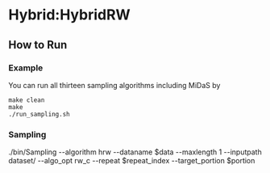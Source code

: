 # Hybrid:HybridRW
## How to Run

### Example

You can run all thirteen sampling algorithms including MiDaS by

```
make clean
make
./run_sampling.sh
```

### Sampling

./bin/Sampling --algorithm hrw --dataname $data --maxlength 1 --inputpath dataset/ --algo_opt rw_c --repeat $repeat_index --target_portion $portion

```
